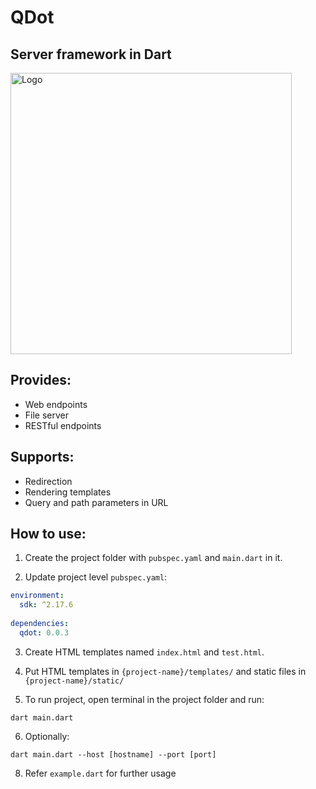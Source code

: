# QDot
## Server framework in Dart
<img src="https://github.com/mdb2301/QDot/raw/master/static/qdot.jpg?raw=true" alt="Logo" style="width:450px;"/>

## Provides:
- Web endpoints
- File server
- RESTful endpoints

## Supports:
- Redirection
- Rendering templates
- Query and path parameters in URL

## How to use:
1. Create the project folder with `pubspec.yaml` and `main.dart` in it. <br/>

2. Update project level `pubspec.yaml`:
```yaml
environment:
  sdk: ^2.17.6
  
dependencies: 
  qdot: 0.0.3
``` 

3. Create HTML templates named `index.html` and `test.html`.

4. Put HTML templates in `{project-name}/templates/` and static files in `{project-name}/static/`

5. To run project, open terminal in the project folder and run:
```
dart main.dart
```
6. Optionally:
```
dart main.dart --host [hostname] --port [port]
```
8. Refer `example.dart` for further usage
